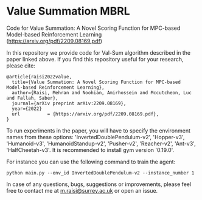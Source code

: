 # Value Summation MBRL

Code for Value Summation: A Novel Scoring Function for MPC-based Model-based Reinforcement Learning (https://arxiv.org/pdf/2209.08169.pdf)

In this repository we provide code for Val-Sum algorithm described in the paper linked above. If you find this repository useful for your research, please cite:

```
@article{raisi2022value,
  title={Value Summation: A Novel Scoring Function for MPC-based Model-based Reinforcement Learning},
  author={Raisi, Mehran and Noohian, Amirhossein and Mccutcheon, Luc and Fallah, Saber},
  journal={arXiv preprint arXiv:2209.08169},
  year={2022}
  url          = {https://arxiv.org/pdf/2209.08169.pdf},
}
```
To run experiments in the paper, you will have to specify the environment names from these options: 'InvertedDoublePendulum-v2', 'Hopper-v3', 'Humanoid-v3', 'HumanoidStandup-v2', 'Pusher-v2', 'Reacher-v2', 'Ant-v3', 'HalfCheetah-v3'. It is recommended to install gym version '0.19.0'.

For instance you can use the following command to train the agent:
```
python main.py --env_id InvertedDoublePendulum-v2 --instance_number 1
```
In case of any questions, bugs, suggestions or improvements, please feel free to contact me at m.raisi@surrey.ac.uk  or open an issue.


